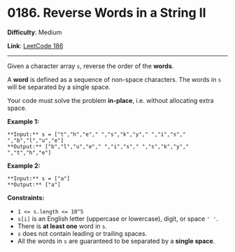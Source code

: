 # 0186. Reverse Words in a String II

**Difficulty**: Medium

**Link**: [LeetCode 186](https://leetcode.com/problems/reverse-words-in-a-string-ii/)

---

Given a character array `s`, reverse the order of the **words**.

A **word** is defined as a sequence of non-space characters. The words in `s` will be separated by a single space.

Your code must solve the problem **in-place**, i.e. without allocating extra space.

**Example 1:**

    **Input:** s = ["t","h","e"," ","s","k","y"," ","i","s"," ","b","l","u","e"]
    **Output:** ["b","l","u","e"," ","i","s"," ","s","k","y"," ","t","h","e"]

**Example 2:**

    **Input:** s = ["a"]
    **Output:** ["a"]

**Constraints:**

* `1 <= s.length <= 10^5`
* `s[i]` is an English letter (uppercase or lowercase), digit, or space `' '`.
* There is **at least one** word in `s`.
* `s` does not contain leading or trailing spaces.
* All the words in `s` are guaranteed to be separated by a **single space**.
